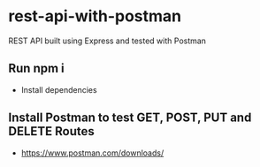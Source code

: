 # rest-api-with-postman
REST API built using Express and tested with Postman

## Run npm i
- Install dependencies

## Install Postman to test GET, POST, PUT and DELETE Routes
- https://www.postman.com/downloads/


